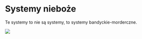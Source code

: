 # Systemy nieboże

Te systemy to nie są systemy, to systemy bandyckie-morderczne.

![](https://media.giphy.com/media/2mEiuhw0mAge8dvr1N/giphy.gif)

